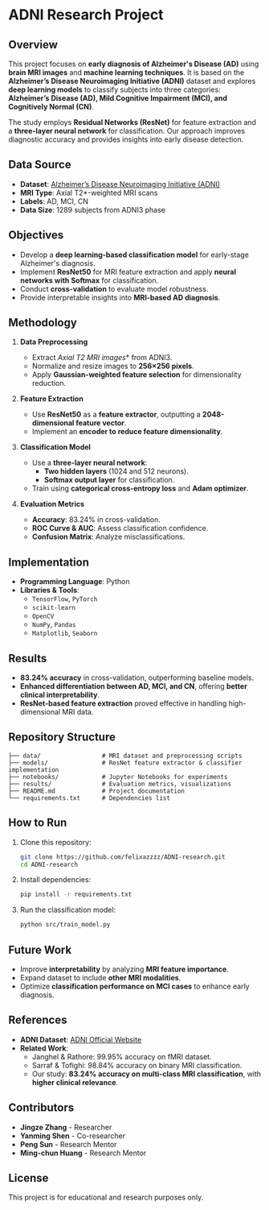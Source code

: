 # ADNI Research Project

## Overview
This project focuses on **early diagnosis of Alzheimer's Disease (AD)** using **brain MRI images** and **machine learning techniques**. It is based on the **Alzheimer’s Disease Neuroimaging Initiative (ADNI)** dataset and explores **deep learning models** to classify subjects into three categories: **Alzheimer’s Disease (AD), Mild Cognitive Impairment (MCI), and Cognitively Normal (CN)**.

The study employs **Residual Networks (ResNet)** for feature extraction and a **three-layer neural network** for classification. Our approach improves diagnostic accuracy and provides insights into early disease detection.

## Data Source
- **Dataset**: [Alzheimer’s Disease Neuroimaging Initiative (ADNI)](https://adni.loni.usc.edu/)
- **MRI Type**: Axial T2*-weighted MRI scans
- **Labels**: AD, MCI, CN
- **Data Size**: 1289 subjects from ADNI3 phase

## Objectives
- Develop a **deep learning-based classification model** for early-stage Alzheimer's diagnosis.
- Implement **ResNet50** for MRI feature extraction and apply **neural networks with Softmax** for classification.
- Conduct **cross-validation** to evaluate model robustness.
- Provide interpretable insights into **MRI-based AD diagnosis**.

## Methodology
1. **Data Preprocessing**
   - Extract **Axial T2* MRI images** from ADNI3.
   - Normalize and resize images to **256×256 pixels**.
   - Apply **Gaussian-weighted feature selection** for dimensionality reduction.

2. **Feature Extraction**
   - Use **ResNet50** as a **feature extractor**, outputting a **2048-dimensional feature vector**.
   - Implement an **encoder to reduce feature dimensionality**.

3. **Classification Model**
   - Use a **three-layer neural network**:
     - **Two hidden layers** (1024 and 512 neurons).
     - **Softmax output layer** for classification.
   - Train using **categorical cross-entropy loss** and **Adam optimizer**.

4. **Evaluation Metrics**
   - **Accuracy**: 83.24% in cross-validation.
   - **ROC Curve & AUC**: Assess classification confidence.
   - **Confusion Matrix**: Analyze misclassifications.

## Implementation
- **Programming Language**: Python
- **Libraries & Tools**:
  - `TensorFlow`, `PyTorch`
  - `scikit-learn`
  - `OpenCV`
  - `NumPy`, `Pandas`
  - `Matplotlib`, `Seaborn`

## Results
- **83.24% accuracy** in cross-validation, outperforming baseline models.
- **Enhanced differentiation between AD, MCI, and CN**, offering **better clinical interpretability**.
- **ResNet-based feature extraction** proved effective in handling high-dimensional MRI data.

## Repository Structure
```
├── data/                 # MRI dataset and preprocessing scripts
├── models/               # ResNet feature extractor & classifier implementation
├── notebooks/            # Jupyter Notebooks for experiments
├── results/              # Evaluation metrics, visualizations
├── README.md             # Project documentation
└── requirements.txt      # Dependencies list
```

## How to Run
1. Clone this repository:
   ```bash
   git clone https://github.com/felixazzzz/ADNI-research.git
   cd ADNI-research
   ```
2. Install dependencies:
   ```bash
   pip install -r requirements.txt
   ```
3. Run the classification model:
   ```bash
   python src/train_model.py
   ```

## Future Work
- Improve **interpretability** by analyzing **MRI feature importance**.
- Expand dataset to include **other MRI modalities**.
- Optimize **classification performance on MCI cases** to enhance early diagnosis.

## References
- **ADNI Dataset**: [ADNI Official Website](https://adni.loni.usc.edu/)
- **Related Work**: 
  - Janghel & Rathore: 99.95% accuracy on fMRI dataset.
  - Sarraf & Tofighi: 98.84% accuracy on binary MRI classification.
  - Our study: **83.24% accuracy on multi-class MRI classification**, with **higher clinical relevance**.

## Contributors
- **Jingze Zhang** - Researcher
- **Yanming Shen** - Co-researcher
- **Peng Sun** - Research Mentor
- **Ming-chun Huang** - Research Mentor
  
## License
This project is for educational and research purposes only.
